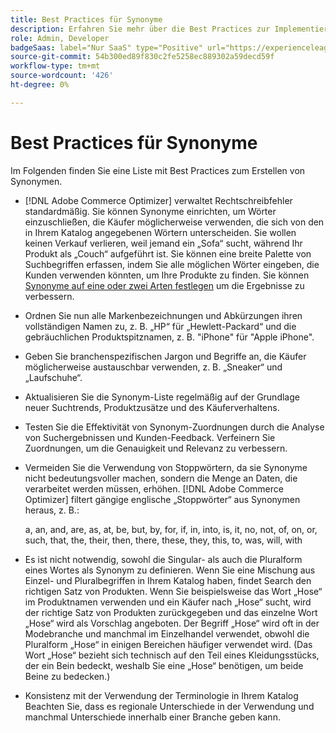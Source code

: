 ```yaml
---
title: Best Practices für Synonyme
description: Erfahren Sie mehr über die Best Practices zur Implementierung von Synonymen in Ihrem Store.
role: Admin, Developer
badgeSaas: label="Nur SaaS" type="Positive" url="https://experienceleague.adobe.com/en/docs/commerce/user-guides/product-solutions" tooltip="Gilt nur für Adobe Commerce as a Cloud Service- und Adobe Commerce Optimizer-Projekte (von Adobe verwaltete SaaS-Infrastruktur)."
source-git-commit: 54b300ed89f830c2fe5258ec889302a59decd59f
workflow-type: tm+mt
source-wordcount: '426'
ht-degree: 0%

---
```


# Best Practices für Synonyme

Im Folgenden finden Sie eine Liste mit Best Practices zum Erstellen von Synonymen.

- [!DNL Adobe Commerce Optimizer] verwaltet Rechtschreibfehler standardmäßig. Sie können Synonyme einrichten, um Wörter einzuschließen, die Käufer möglicherweise verwenden, die sich von den in Ihrem Katalog angegebenen Wörtern unterscheiden. Sie wollen keinen Verkauf verlieren, weil jemand ein „Sofa“ sucht, während Ihr Produkt als „Couch“ aufgeführt ist. Sie können eine breite Palette von Suchbegriffen erfassen, indem Sie alle möglichen Wörter eingeben, die Kunden verwenden könnten, um Ihre Produkte zu finden. Sie können [Synonyme auf eine oder zwei Arten festlegen](add.md#step-2-define-the-synonym-by-type) um die Ergebnisse zu verbessern.

- Ordnen Sie nun alle Markenbezeichnungen und Abkürzungen ihren vollständigen Namen zu, z. B. „HP“ für „Hewlett-Packard“ und die gebräuchlichen Produktspitznamen, z. B. &quot;iPhone&quot; für &quot;Apple iPhone&quot;.

- Geben Sie branchenspezifischen Jargon und Begriffe an, die Käufer möglicherweise austauschbar verwenden, z. B. „Sneaker“ und „Laufschuhe“.

- Aktualisieren Sie die Synonym-Liste regelmäßig auf der Grundlage neuer Suchtrends, Produktzusätze und des Käuferverhaltens.

- Testen Sie die Effektivität von Synonym-Zuordnungen durch die Analyse von Suchergebnissen und Kunden-Feedback. Verfeinern Sie Zuordnungen, um die Genauigkeit und Relevanz zu verbessern.

- Vermeiden Sie die Verwendung von Stoppwörtern, da sie Synonyme nicht bedeutungsvoller machen, sondern die Menge an Daten, die verarbeitet werden müssen, erhöhen. [!DNL Adobe Commerce Optimizer] filtert gängige englische „Stoppwörter“ aus Synonymen heraus, z. B.:

  a, an, and, are, as, at, be, but, by, for, if, in, into, is, it, no, not, of, on, or, such, that, the, their, then, there, these, they, this, to, was, will, with

- Es ist nicht notwendig, sowohl die Singular- als auch die Pluralform eines Wortes als Synonym zu definieren. Wenn Sie eine Mischung aus Einzel- und Pluralbegriffen in Ihrem Katalog haben, findet Search den richtigen Satz von Produkten. Wenn Sie beispielsweise das Wort „Hose“ im Produktnamen verwenden und ein Käufer nach „Hose“ sucht, wird der richtige Satz von Produkten zurückgegeben und das einzelne Wort „Hose“ wird als Vorschlag angeboten. Der Begriff „Hose“ wird oft in der Modebranche und manchmal im Einzelhandel verwendet, obwohl die Pluralform „Hose“ in einigen Bereichen häufiger verwendet wird. (Das Wort „Hose“ bezieht sich technisch auf den Teil eines Kleidungsstücks, der ein Bein bedeckt, weshalb Sie eine „Hose“ benötigen, um beide Beine zu bedecken.)

- Konsistenz mit der Verwendung der Terminologie in Ihrem Katalog Beachten Sie, dass es regionale Unterschiede in der Verwendung und manchmal Unterschiede innerhalb einer Branche geben kann.
